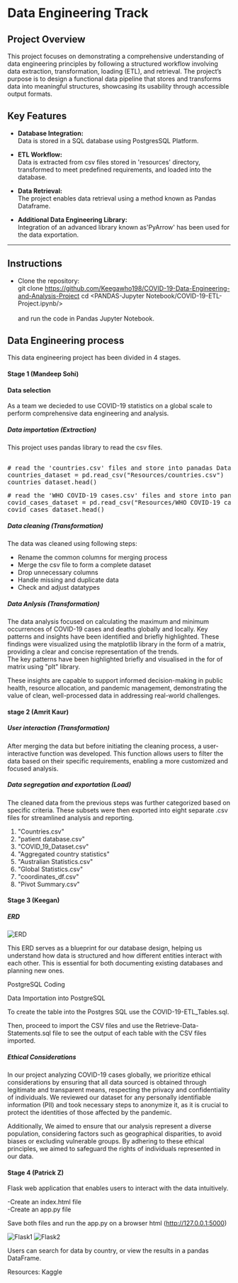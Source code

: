 # Data Engineering Track  

## Project Overview  
This project focuses on demonstrating a comprehensive understanding of data engineering principles by following a structured workflow involving data extraction, transformation, loading (ETL), and retrieval. The project’s purpose is to design a functional data pipeline that stores and transforms data into meaningful structures, showcasing its usability through accessible output formats.  

## Key Features  
- **Database Integration:**  
  Data is stored in a SQL database using PostgresSQL Platform. 

- **ETL Workflow:**  
  Data is extracted from csv files stored in 'resources' directory, transformed to meet predefined requirements, and loaded into the database.  

- **Data Retrieval:**  
  The project enables data retrieval using a method known as Pandas Dataframe.  

- **Additional Data Engineering Library:**  
  Integration of an advanced library known as'PyArrow' has been used for the data exportation.  

---

## Instructions  
 
- Clone the repository:  
git clone <https://github.com/Keegawho198/COVID-19-Data-Engineering-and-Analysis-Project>
  cd <PANDAS-Jupyter Notebook/COVID-19-ETL-Project.ipynb/></br></br>
and run the code in Pandas Jupyter Notebook.

## Data Engineering process
This data engineering project has been divided in 4 stages.</br>
#### Stage 1 (Mandeep Sohi)
#### Data selection
As a team we decieded to use COVID-19 statistics on a global scale to perform comprehensive data engineering and analysis. 

##### Data importation (Extraction)
This project uses pandas library to read the csv files.</br>
<pre> 
# read the 'countries.csv' files and store into panadas DataFrame
countries_dataset = pd.read_csv("Resources/countries.csv")
countries_dataset.head()</pre>
<pre># read the 'WHO COVID-19 cases.csv' files and store into panadas DataFrame
covid_cases_dataset = pd.read_csv("Resources/WHO COVID-19 cases.csv")
covid_cases_dataset.head()</pre>

##### Data cleaning (Transformation)
The data was cleaned using following steps:

- Rename the common columns for merging process
- Merge the csv file to form a complete dataset
- Drop unnecessary columns
- Handle missing and duplicate data
- Check and adjust datatypes

##### Data Anlysis (Transformation)
The data analysis focused on calculating the maximum and minimum occurrences of COVID-19 cases and deaths globally and locally. Key patterns and insights have been identified and briefly highlighted. These findings were visualized using the matplotlib library in the form of a matrix, providing a clear and concise representation of the trends.</br>
The key patterns have been highlighted briefly and visualised in the for of matrix using "plt" library.</br>

These insights are capable to support informed decision-making in public health, resource allocation, and pandemic management, demonstrating the value of clean, well-processed data in addressing real-world challenges.</br>

#### stage 2 (Amrit Kaur)
##### User interaction (Transformation)
After merging the data but before initiating the cleaning process, a user-interactive function was developed. This function allows users to filter the data based on their specific requirements, enabling a more customized and focused analysis.

##### Data segregation and exportation (Load)
The cleaned data from the previous steps was further categorized based on specific criteria. These subsets were then exported into eight separate .csv files for streamlined analysis and reporting.</br>
1. "Countries.csv"
2. "patient database.csv"
3. "COVID_19_Dataset.csv"
4. "Aggregated country statistics"
5. "Australian Statistics.csv"
6. "Global Statistics.csv"
7. "coordinates_df.csv"
8. "Pivot Summary.csv"

#### Stage 3 (Keegan)
##### ERD
![ERD](https://github.com/user-attachments/assets/773100b7-3c1b-4f12-88d1-49e61211c952)

This ERD serves as a blueprint for our database design, helping us understand how data is structured and how different entities interact with each other. This is essential for both documenting existing databases and planning new ones. </br>

PostgreSQL Coding</br>

Data Importation into PostgreSQL</br>

To create the table into the Postgres SQL use the COVID-19-ETL_Tables.sql.

Then, proceed to import the CSV files and use the Retrieve-Data-Statements.sql file to see the output of each table with the CSV files imported.


##### Ethical Considerations

In our project analyzing COVID-19 cases globally, we prioritize ethical considerations by ensuring that all data sourced is obtained through legitimate and transparent means, respecting the privacy and confidentiality of individuals. We reviewed our dataset for any personally identifiable information (PII) and took necessary steps to anonymize it, as it is crucial to protect the identities of those affected by the pandemic. 

Additionally, We aimed to ensure that our analysis represent a diverse population, considering factors such as geographical disparities, to avoid biases or excluding vulnerable groups. By adhering to these ethical principles, we aimed to safeguard the rights of individuals represented in our data.


#### Stage 4 (Patrick Z)
Flask web application that enables users to interact with the data intuitively.

-Create an index.html file  
-Create an app.py file  

Save both files and run the app.py on a browser html (http://127.0.0.1:5000)

![Flask1](https://github.com/user-attachments/assets/36486335-6699-47fc-a51f-7426771a4211)
![Flask2](https://github.com/user-attachments/assets/df3f9048-424f-48f6-aebe-bc1a60bf838d)

Users can search for data by country, or view the results in a pandas DataFrame.


Resources:
Kaggle




